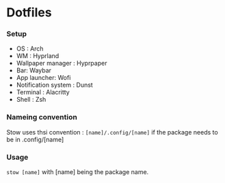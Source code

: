 # Dotfiles

### Setup

- OS : Arch
- WM : Hyprland
- Wallpaper manager : Hyprpaper
- Bar: Waybar
- App launcher: Wofi
- Notification system : Dunst
- Terminal : Alacritty
- Shell : Zsh

### Nameing convention

Stow uses thsi convention : `[name]/.config/[name]` if the package needs to be in .config/[name]

### Usage 

`stow [name]` with [name] being the package name.
